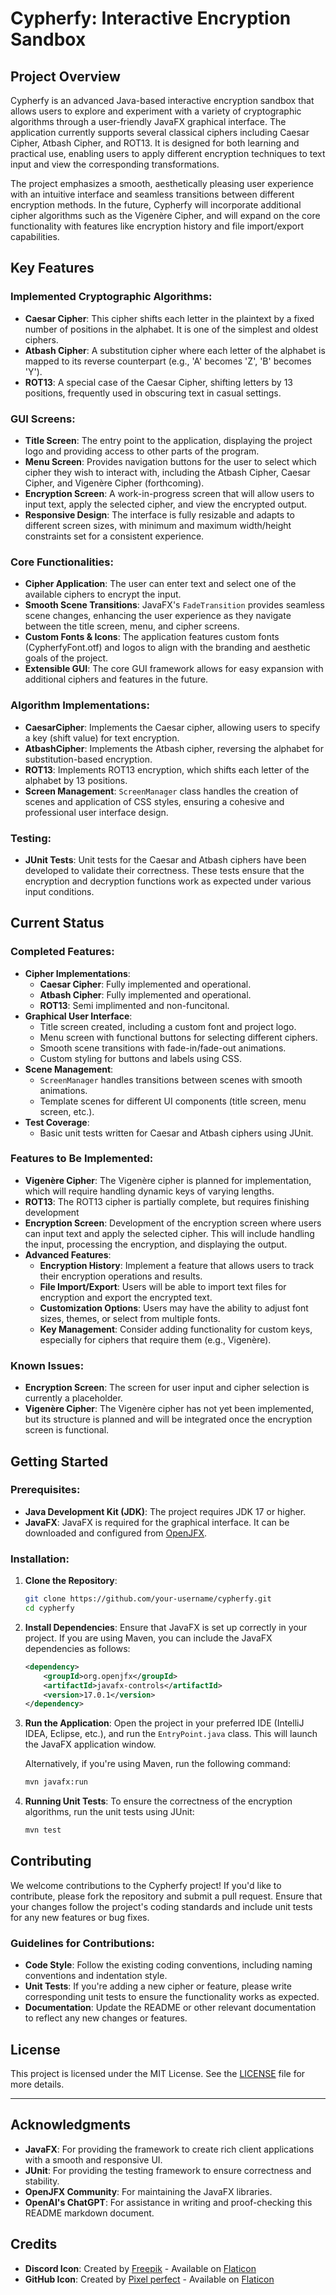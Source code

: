 
# Cypherfy: Interactive Encryption Sandbox

## Project Overview

Cypherfy is an advanced Java-based interactive encryption sandbox that allows users to explore and experiment with a variety of cryptographic algorithms through a user-friendly JavaFX graphical interface. The application currently supports several classical ciphers including Caesar Cipher, Atbash Cipher, and ROT13. It is designed for both learning and practical use, enabling users to apply different encryption techniques to text input and view the corresponding transformations.

The project emphasizes a smooth, aesthetically pleasing user experience with an intuitive interface and seamless transitions between different encryption methods. In the future, Cypherfy will incorporate additional cipher algorithms such as the Vigenère Cipher, and will expand on the core functionality with features like encryption history and file import/export capabilities.

## Key Features

### Implemented Cryptographic Algorithms:
- **Caesar Cipher**: This cipher shifts each letter in the plaintext by a fixed number of positions in the alphabet. It is one of the simplest and oldest ciphers.
- **Atbash Cipher**: A substitution cipher where each letter of the alphabet is mapped to its reverse counterpart (e.g., 'A' becomes 'Z', 'B' becomes 'Y').
- **ROT13**: A special case of the Caesar Cipher, shifting letters by 13 positions, frequently used in obscuring text in casual settings.

### GUI Screens:
- **Title Screen**: The entry point to the application, displaying the project logo and providing access to other parts of the program.
- **Menu Screen**: Provides navigation buttons for the user to select which cipher they wish to interact with, including the Atbash Cipher, Caesar Cipher, and Vigenère Cipher (forthcoming).
- **Encryption Screen**: A work-in-progress screen that will allow users to input text, apply the selected cipher, and view the encrypted output.
- **Responsive Design**: The interface is fully resizable and adapts to different screen sizes, with minimum and maximum width/height constraints set for a consistent experience.

### Core Functionalities:
- **Cipher Application**: The user can enter text and select one of the available ciphers to encrypt the input.
- **Smooth Scene Transitions**: JavaFX's `FadeTransition` provides seamless scene changes, enhancing the user experience as they navigate between the title screen, menu, and cipher screens.
- **Custom Fonts & Icons**: The application features custom fonts (CypherfyFont.otf) and logos to align with the branding and aesthetic goals of the project.
- **Extensible GUI**: The core GUI framework allows for easy expansion with additional ciphers and features in the future.

### Algorithm Implementations:
- **CaesarCipher**: Implements the Caesar cipher, allowing users to specify a key (shift value) for text encryption.
- **AtbashCipher**: Implements the Atbash cipher, reversing the alphabet for substitution-based encryption.
- **ROT13**: Implements ROT13 encryption, which shifts each letter of the alphabet by 13 positions.
- **Screen Management**: `ScreenManager` class handles the creation of scenes and application of CSS styles, ensuring a cohesive and professional user interface design.

### Testing:
- **JUnit Tests**: Unit tests for the Caesar and Atbash ciphers have been developed to validate their correctness. These tests ensure that the encryption and decryption functions work as expected under various input conditions.

## Current Status

### Completed Features:
- **Cipher Implementations**:
  - **Caesar Cipher**: Fully implemented and operational.
  - **Atbash Cipher**: Fully implemented and operational.
  - **ROT13**: Semi implimented and non-funcitonal.
- **Graphical User Interface**:
  - Title screen created, including a custom font and project logo.
  - Menu screen with functional buttons for selecting different ciphers.
  - Smooth scene transitions with fade-in/fade-out animations.
  - Custom styling for buttons and labels using CSS.
- **Scene Management**:
  - `ScreenManager` handles transitions between scenes with smooth animations.
  - Template scenes for different UI components (title screen, menu screen, etc.).
- **Test Coverage**:
  - Basic unit tests written for Caesar and Atbash ciphers using JUnit.

### Features to Be Implemented:
- **Vigenère Cipher**: The Vigenère cipher is planned for implementation, which will require handling dynamic keys of varying lengths.
- **ROT13**: The ROT13 cipher is partially complete, but requires finishing development
- **Encryption Screen**: Development of the encryption screen where users can input text and apply the selected cipher. This will include handling the input, processing the encryption, and displaying the output.
- **Advanced Features**:
  - **Encryption History**: Implement a feature that allows users to track their encryption operations and results.
  - **File Import/Export**: Users will be able to import text files for encryption and export the encrypted text.
  - **Customization Options**: Users may have the ability to adjust font sizes, themes, or select from multiple fonts.
  - **Key Management**: Consider adding functionality for custom keys, especially for ciphers that require them (e.g., Vigenère).

### Known Issues:
- **Encryption Screen**: The screen for user input and cipher selection is currently a placeholder.
- **Vigenère Cipher**: The Vigenère cipher has not yet been implemented, but its structure is planned and will be integrated once the encryption screen is functional.

## Getting Started

### Prerequisites:
- **Java Development Kit (JDK)**: The project requires JDK 17 or higher.
- **JavaFX**: JavaFX is required for the graphical interface. It can be downloaded and configured from [OpenJFX](https://openjfx.io/).

### Installation:

1. **Clone the Repository**:
   ```bash
   git clone https://github.com/your-username/cypherfy.git
   cd cypherfy
   ```

2. **Install Dependencies**:
   Ensure that JavaFX is set up correctly in your project. If you are using Maven, you can include the JavaFX dependencies as follows:
   ```xml
   <dependency>
       <groupId>org.openjfx</groupId>
       <artifactId>javafx-controls</artifactId>
       <version>17.0.1</version>
   </dependency>
   ```

3. **Run the Application**:
   Open the project in your preferred IDE (IntelliJ IDEA, Eclipse, etc.), and run the `EntryPoint.java` class. This will launch the JavaFX application window.

   Alternatively, if you're using Maven, run the following command:
   ```bash
   mvn javafx:run
   ```

4. **Running Unit Tests**:
   To ensure the correctness of the encryption algorithms, run the unit tests using JUnit:
   ```bash
   mvn test
   ```

## Contributing

We welcome contributions to the Cypherfy project! If you'd like to contribute, please fork the repository and submit a pull request. Ensure that your changes follow the project's coding standards and include unit tests for any new features or bug fixes.

### Guidelines for Contributions:
- **Code Style**: Follow the existing coding conventions, including naming conventions and indentation style.
- **Unit Tests**: If you're adding a new cipher or feature, please write corresponding unit tests to ensure the functionality works as expected.
- **Documentation**: Update the README or other relevant documentation to reflect any new changes or features.

## License

This project is licensed under the MIT License. See the [LICENSE](LICENSE) file for more details.

---

## Acknowledgments

- **JavaFX**: For providing the framework to create rich client applications with a smooth and responsive UI.
- **JUnit**: For providing the testing framework to ensure correctness and stability.
- **OpenJFX Community**: For maintaining the JavaFX libraries.
- **OpenAI's ChatGPT**: For assistance in writing and proof-checking this README markdown document.
  
## Credits

- **Discord Icon**: Created by [Freepik](https://www.flaticon.com/authors/freepik) - Available on [Flaticon](https://www.flaticon.com/free-icons/discord)
- **GitHub Icon**: Created by [Pixel perfect](https://www.flaticon.com/authors/pixel-perfect) - Available on [Flaticon](https://www.flaticon.com/free-icons/github)



